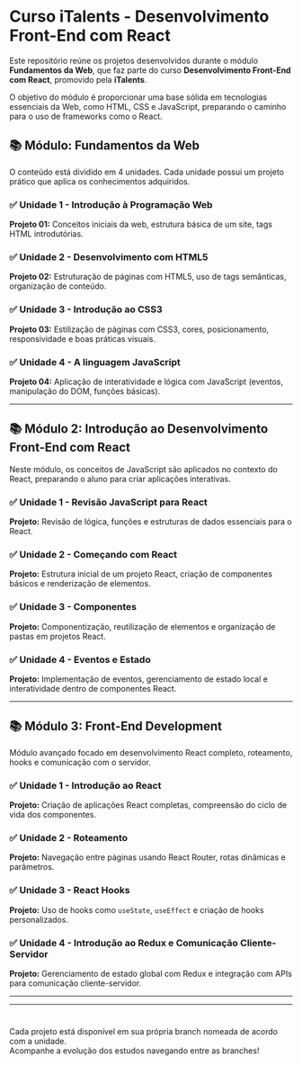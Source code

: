 # Curso iTalents - Desenvolvimento Front-End com React

Este repositório reúne os projetos desenvolvidos durante o módulo **Fundamentos da Web**, que faz parte do curso **Desenvolvimento Front-End com React**, promovido pela **iTalents**.

O objetivo do módulo é proporcionar uma base sólida em tecnologias essenciais da Web, como HTML, CSS e JavaScript, preparando o caminho para o uso de frameworks como o React.

## 📚 Módulo: Fundamentos da Web

O conteúdo está dividido em 4 unidades. Cada unidade possui um projeto prático que aplica os conhecimentos adquiridos.

### ✅ Unidade 1 - Introdução à Programação Web  
**Projeto 01:** Conceitos iniciais da web, estrutura básica de um site, tags HTML introdutórias.

### ✅ Unidade 2 - Desenvolvimento com HTML5  
**Projeto 02:** Estruturação de páginas com HTML5, uso de tags semânticas, organização de conteúdo.

### ✅  Unidade 3 - Introdução ao CSS3  
**Projeto 03:** Estilização de páginas com CSS3, cores, posicionamento, responsividade e boas práticas visuais.

### ✅  Unidade 4 - A linguagem JavaScript  
**Projeto 04:** Aplicação de interatividade e lógica com JavaScript (eventos, manipulação do DOM, funções básicas).

---

## 📚 Módulo 2: Introdução ao Desenvolvimento Front-End com React

Neste módulo, os conceitos de JavaScript são aplicados no contexto do React, preparando o aluno para criar aplicações interativas.

### ✅ Unidade 1 - Revisão JavaScript para React
**Projeto:** Revisão de lógica, funções e estruturas de dados essenciais para o React.

### ✅ Unidade 2 - Começando com React
**Projeto:** Estrutura inicial de um projeto React, criação de componentes básicos e renderização de elementos.

### ✅ Unidade 3 - Componentes
**Projeto:** Componentização, reutilização de elementos e organização de pastas em projetos React.

### ✅ Unidade 4 - Eventos e Estado
**Projeto:** Implementação de eventos, gerenciamento de estado local e interatividade dentro de componentes React.

---

## 📚 Módulo 3: Front-End Development

Módulo avançado focado em desenvolvimento React completo, roteamento, hooks e comunicação com o servidor.

### ✅ Unidade 1 - Introdução ao React
**Projeto:** Criação de aplicações React completas, compreensão do ciclo de vida dos componentes.

### ✅ Unidade 2 - Roteamento
**Projeto:** Navegação entre páginas usando React Router, rotas dinâmicas e parâmetros.

### ✅ Unidade 3 - React Hooks
**Projeto:** Uso de hooks como `useState`, `useEffect` e criação de hooks personalizados.

### ✅ Unidade 4 - Introdução ao Redux e Comunicação Cliente-Servidor
**Projeto:** Gerenciamento de estado global com Redux e integração com APIs para comunicação cliente-servidor.

---

---
#
Cada projeto está disponível em sua própria branch nomeada de acordo com a unidade.  
Acompanhe a evolução dos estudos navegando entre as branches!
